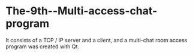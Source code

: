 # The-9th--Multi-access-chat-program
It consists of a TCP / IP server and a client, and a multi-chat room access program was created with Qt.
